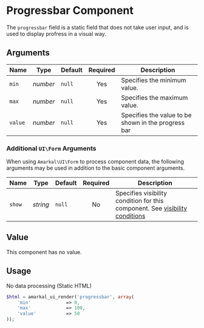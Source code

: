 # Progressbar Component

The `progressbar` field is a static field that does not take user input, and is used to display profress in a visual way.

## Arguments

Name | Type | Default | Required | Description
---|---|---|:---:|---
`min`|*number*|`null`|Yes|Specifies the minimum value.
`max`|*number*|`null`|Yes|Specifies the maximum value.
`value`|*number*|`null`|Yes|Specifies the value to be shown in the progress bar

### Additional `UI\Form` Arguments

When using `Amarkal\UI\Form` to process component data, the following arguments may be used in addition to the basic component arguments.

Name | Type | Default | Required | Description
---|---|---|:---:|---
`show`|*string*|`null`|No|Specifies visibility condition for this component. See [visibility conditions](../../../../#visibility-conditions)

## Value

This component has no value.

## Usage

No data processing (Static HTML)

```php
$html = amarkal_ui_render('progressbar', array(
    'min'             => 0,
    'max'             => 100,
    'value'           => 50
));
```